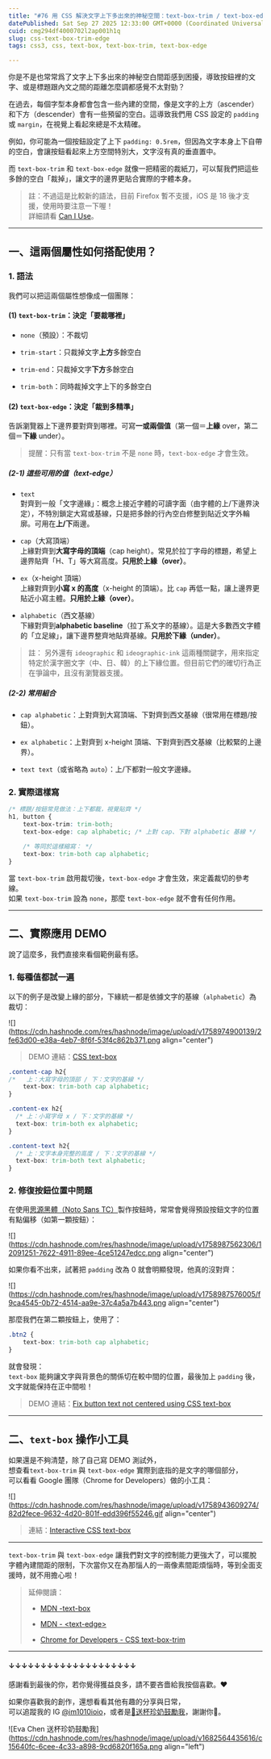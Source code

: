 ```yaml
---
title: "#76 用 CSS 解決文字上下多出來的神秘空間：text-box-trim / text-box-edge"
datePublished: Sat Sep 27 2025 12:33:00 GMT+0000 (Coordinated Universal Time)
cuid: cmg294df4000702l2ap001h1q
slug: css-text-box-trim-edge
tags: css3, css, text-box, text-box-trim, text-box-edge

---
```


你是不是也常常爲了文字上下多出來的神秘空白間距感到困擾，導致按鈕裡的文字、或是標題跟內文之間的距離怎麼調都感覺不太對勁？

在過去，每個字型本身都會包含一些內建的空間，像是文字的上方（ascender）和下方（descender）會有一些預留的空白。這導致我們用 CSS 設定的 `padding` 或 `margin`，在視覺上看起來總是不太精確。

例如，你可能為一個按鈕設定了上下 `padding: 0.5rem`，但因為文字本身上下自帶的空白，會讓按鈕看起來上方空間特別大，文字沒有真的垂直置中。

而 `text-box-trim` 和 `text-box-edge` 就像一把精密的裁紙刀，可以幫我們把這些多餘的空白「裁掉」，讓文字的邊界更貼合實際的字體本身。

> 註：不過這是比較新的語法，目前 Firefox 暫不支援，iOS 是 18 後才支援，使用時要注意一下喔！  
> 詳細請看 [Can I Use](https://caniuse.com/css-text-box-trim)。

---

## 一、這兩個屬性如何搭配使用？

### 1\. 語法

我們可以把這兩個屬性想像成一個團隊：

#### (1) `text-box-trim`：決定「要裁哪裡」

* `none`（預設）：不裁切
    
* `trim-start`：只裁掉文字**上方**多餘空白
    
* `trim-end`：只裁掉文字**下方**多餘空白
    
* `trim-both`：同時裁掉文字上下的多餘空白
    

#### (2) `text-box-edge`：決定「裁到多精準」

告訴瀏覽器上下邊界要對齊到哪裡。可寫**一或兩個值**（第一個＝**上緣** over，第二個＝**下緣** under）。

> 提醒：只有當 `text-box-trim` 不是 `none` 時，`text-box-edge` 才會生效。

##### **(2-1) 這些可用的值（text-edge）**

* `text`  
    對齊到一般「文字邊緣」：概念上接近字體的可讀字面（由字體的上/下邊界決定），不特別鎖定大寫或基線，只是把多餘的行內空白修整到貼近文字外輪廓。可用在**上/下**兩邊。
    
* `cap`（大寫頂端）  
    上緣對齊到**大寫字母的頂端**（cap height）。常見於拉丁字母的標題，希望上邊界貼齊「H、T」等大寫高度。**只用於上緣（over）**。
    
* `ex`（x-height 頂端）  
    上緣對齊到**小寫 x 的高度**（x-height 的頂端）。比 `cap` 再低一點，讓上邊界更貼近小寫主體。**只用於上緣（over）**。
    
* `alphabetic`（西文基線）  
    下緣對齊到**alphabetic baseline**（拉丁系文字的基線）。這是大多數西文字體的「立足線」，讓下邊界整齊地貼齊基線。**只用於下緣（under）**。
    

> 註： 另外還有 `ideographic` 和 `ideographic-ink` 這兩種關鍵字，用來指定特定於漢字圈文字（中、日、韓）的上下緣位置。但目前它們的確切行為正在爭論中，且沒有瀏覽器支援。

##### **(2-2) 常用組合**

* `cap alphabetic`：上對齊到大寫頂端、下對齊到西文基線（很常用在標題/按鈕）。
    
* `ex alphabetic`：上對齊到 x-height 頂端、下對齊到西文基線（比較緊的上邊界）。
    
* `text text`（或省略為 `auto`）：上/下都對一般文字邊緣。
    

### **2\. 實際這樣寫**

```css
/* 標題/按鈕常見做法：上下都裁，視覺貼齊 */
h1, button {
    text-box-trim: trim-both;
    text-box-edge: cap alphabetic; /* 上對 cap、下對 alphabetic 基線 */

    /* 等同於這樣縮寫： */
    text-box: trim-both cap alphabetic;
}
```

當 `text-box-trim` 啟用裁切後，`text-box-edge` 才會生效，來定義裁切的參考線。  
如果 `text-box-trim` 設為 `none`，那麼 `text-box-edge` 就不會有任何作用。

---

## 二、實際應用 DEMO

說了這麼多，我們直接來看個範例最有感。

### 1\. 每種值都試一遍

以下的例子是改變上緣的部分，下緣統一都是依據文字的基線（`alphabetic`）為裁切：

![](https://cdn.hashnode.com/res/hashnode/image/upload/v1758974900139/2fe63d00-e38a-4eb7-8f6f-53f4c862b371.png align="center")

> DEMO 連結：[CSS text-box](https://codepen.io/im1010ioio/pen/azddqxd)

```css
.content-cap h2{
/*   上：大寫字母的頂部 / 下：文字的基線 */
    text-box: trim-both cap alphabetic;
}

.content-ex h2{
  /* 上：小寫字母 x / 下：文字的基線 */
  text-box: trim-both ex alphabetic;
}

.content-text h2{
  /* 上：文字本身完整的高度 / 下：文字的基線 */
  text-box: trim-both text alphabetic;
}
```

### 2\. 修復按鈕位置中問題

在使用[思源黑體（Noto Sans TC）](https://fonts.google.com/noto/specimen/Noto+Sans+TC)製作按鈕時，常常會覺得預設按鈕文字的位置有點偏移（如第一顆按鈕）：

![](https://cdn.hashnode.com/res/hashnode/image/upload/v1758987562306/12091251-7622-4911-89ee-4ce51247edcc.png align="center")

如果你看不出來，試著把 `padding` 改為 0 就會明顯發現，他真的沒對齊：

![](https://cdn.hashnode.com/res/hashnode/image/upload/v1758987576005/f9ca4545-0b72-4514-aa9e-37c4a5a7b443.png align="center")

那麼我們在第二顆按鈕上，使用了：

```css
.btn2 {
    text-box: trim-both cap alphabetic;
}
```

就會發現：  
`text-box` 能夠讓文字與背景色的關係切在較中間的位置，最後加上 `padding` 後，文字就能保持在正中間啦！

> DEMO 連結：[Fix button text not centered using CSS text-box](https://codepen.io/im1010ioio/pen/zxrrJYE)

---

## 二、`text-box` 操作小工具

如果還是不夠清楚，除了自己寫 DEMO 測試外，  
想查看`text-box-trim` 與 `text-box-edge` 實際到底指的是文字的哪個部分，  
可以看看 Google 團隊（Chrome for Developers）做的小工具：

![](https://cdn.hashnode.com/res/hashnode/image/upload/v1758943609274/82d2fece-9632-4d20-801f-edd396f55246.gif align="center")

> 連結：[Interactive CSS text-box](https://codepen.io/web-dot-dev/pen/RNbyooE)

---

`text-box-trim` 與 `text-box-edge` 讓我們對文字的控制能力更強大了，可以擺脫字體內建間距的限制，下次當你又在為那惱人的一兩像素間距煩惱時，等到全面支援時，就不用擔心啦！

> 延伸閱讀：
> 
> * [MDN -text-box](https://developer.mozilla.org/en-US/docs/Web/CSS/text-box)
>     
> * [MDN - &lt;text-edge&gt;](https://developer.mozilla.org/en-US/docs/Web/CSS/text-edge#formal_syntax)
>     
> * [Chrome for Developers - CSS text-box-trim](https://developer.chrome.com/blog/css-text-box-trim?hl=zh-tw)
>     

---

#### ↓↓↓↓↓↓↓↓↓↓↓↓↓↓↓↓↓↓↓↓

感謝看到最後的你，若你覺得獲益良多，請不要吝嗇給我按個喜歡。❤️

如果你喜歡我的創作，還想看看其他有趣的分享與日常，  
可以追蹤我的 IG [@im1010ioio](https://www.instagram.com/im1010ioio/)，或者是[🧋送杯珍奶鼓勵我](https://im1010ioio.bobaboba.me/)，謝謝你🥰。

![Eva Chen 送杯珍奶鼓勵我](https://cdn.hashnode.com/res/hashnode/image/upload/v1682564435616/c15640fc-6cee-4c33-a898-9cd6820f165a.png align="left")
